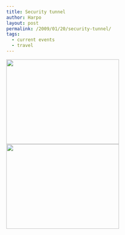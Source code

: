 ```yaml
---
title: Security tunnel
author: Harpo
layout: post
permalink: /2009/01/20/security-tunnel/
tags:
  - current events
  - travel
---
```

[<img class="alignnone size-full wp-image-364" src="http://www.harpojaeger.com/assets/media/wp-content/uploads/2009/01/l-640-480-f16c04bf-8144-40ca-9cbb-775fb5295748.jpeg" alt="" width="300" height="225" />][1][<img class="alignnone size-full wp-image-364" src="http://www.harpojaeger.com/assets/media/wp-content/uploads/2009/01/l-640-480-559bf698-6c63-48a1-b154-4b17ad50b21b.jpeg" alt="" width="300" height="225" />][2]

 [1]: http://www.harpojaeger.com/assets/media/wp-content/uploads/2009/01/l-640-480-f16c04bf-8144-40ca-9cbb-775fb5295748.jpeg
 [2]: http://www.harpojaeger.com/assets/media/wp-content/uploads/2009/01/l-640-480-559bf698-6c63-48a1-b154-4b17ad50b21b.jpeg